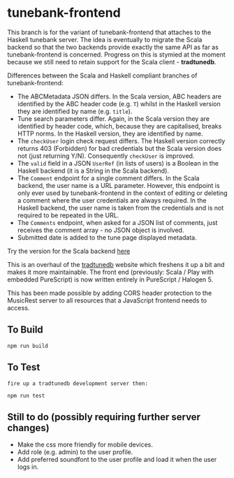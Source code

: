 tunebank-frontend
=================

This branch is for the variant of tunebank-frontend that attaches to the Haskell tunebank server. The idea is eventually to migrate the Scala backend so that the two backends provide exactly the same API as far as tunebank-frontend is concerned.  Progress on this is stymied at the moment because we still need to retain support for the Scala client - __tradtunedb__.

Differences between the Scala and Haskell compliant branches of tunebank-frontend:

  * The ABCMetadata JSON differs.  In the Scala version, ABC headers are identified by the ABC header code (e.g. `T`) whilst in the Haskell version they are identified by name (e.g. `title`).
  * Tune search parameters differ.  Again, in the Scala version they are identified by header code, which, because they are capitalised, breaks HTTP norms.  In the Haskell version, they are identified by name.
  * The `checkUser` login check request differs.  The Haskell version correctly returns 403 (Forbidden) for bad credentials but the Scala version does not (just returning Y/N).  Consequently `checkUser` is improved.
  * The `valid` field in a JSON `UserRef` (in lists of users) is a Boolean in the Haskell backend (it is a String in the Scala backend).
  * The `Comment` endpoint for a single comment differs.  In the Scala backend, the user name is a URL parameter.  However, this endpoint is only ever used by tunebank-frontend in the context of editing or deleting a comment where the user credentials are always required.  In the Haskell backend, the user name is taken from the credentials and is not required to be repeated in the URL.
  * The `Comments` endpoint, when asked for a JSON list of comments, just receives the comment array - no JSON object is involved. 
  * Submitted date is added to the tune page displayed metadata.

Try the version for the Scala backend [here](http://www.tradtunedb.org.uk:8604)

This is an overhaul of the [tradtunedb](http://www.tradtunedb.org.uk/) website which freshens it up a bit and makes it more maintainable. The front end (previously: Scala / Play with embedded PureScript) is now written entirely in PureScript / Halogen 5.

This has been made possible by adding CORS header protection to the MusicRest server to all resources that a JavaScript frontend needs to access.

To Build
--------

    npm run build

To Test
-------

    fire up a tradtunedb development server then:

    npm run test 

Still to do (possibly requiring further server changes)
-------------------------------------------------------
  * Make the css more friendly for mobile devices.
  * Add role (e.g. admin) to the user profile.
  * Add preferred soundfont to the user profile and load it when the user logs in.
